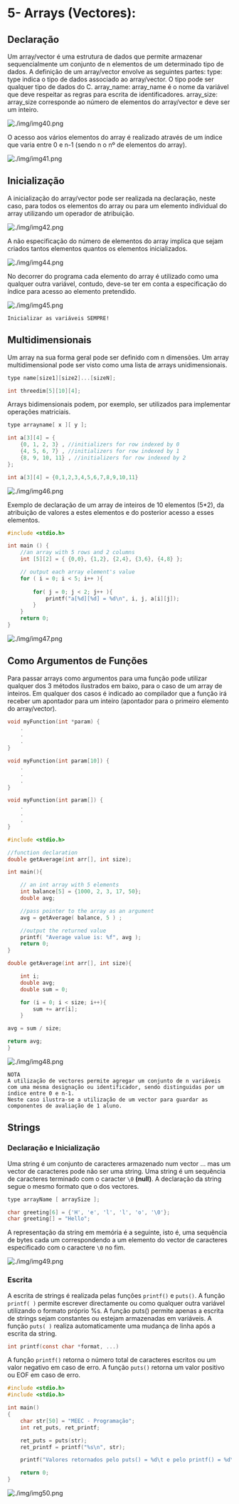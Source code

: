 # 5- Arrays (Vectores):

## Declaração

Um array/vector é uma estrutura de dados que permite armazenar sequencialmente um conjunto de n elementos de um determinado tipo de dados. 
A definição de um array/vector envolve as seguintes partes:
type: type indica o tipo de dados associado ao array/vector. O tipo pode ser qualquer
tipo de dados do C.
array_name: array_name é o nome da variável que deve respeitar as regras para escrita de identificadores.
array_size: array_size corresponde ao número de elementos do array/vector e deve ser um inteiro.

![./img/img40.png](./img/img40.png)

O acesso aos vários elementos do array é realizado através de um índice que varia entre 0 e n-1 (sendo n o nº de elementos do array).

![./img/img41.png](./img/img41.png)

## Inicialização

A inicialização do array/vector pode ser realizada na declaração, neste caso, para todos os elementos do array ou para um elemento individual do array utilizando um  operador de atribuição.

![./img/img42.png](./img/img42.png)

A não especificação do número de elementos do array implica que sejam criados  tantos elementos quantos os elementos inicializados.

![./img/img44.png](./img/img44.png)

No decorrer do programa cada elemento do array é utilizado como uma qualquer outra variável, contudo, deve-se ter em conta a especificação do índice para acesso ao elemento pretendido.

![./img/img45.png](./img/img45.png)

    Inicializar as variáveis SEMPRE!

## Multidimensionais

Um array na sua forma geral pode ser definido com n dimensões. Um array multidimensional pode ser visto como uma lista de arrays unidimensionais.

```c
type name[size1][size2]...[sizeN];
```

```c
int threedim[5][10][4];
```

Arrays bidimensionais podem, por exemplo, ser utilizados para implementar operações matriciais.

```c
type arrayname[ x ][ y ];
```

```c
int a[3][4] = {
	{0, 1, 2, 3} , //initializers for row indexed by 0
	{4, 5, 6, 7} , //initializers for row indexed by 1
	{8, 9, 10, 11} , //initializers for row indexed by 2
};
```

```c
int a[3][4] = {0,1,2,3,4,5,6,7,8,9,10,11}
```

![./img/img46.png](./img/img46.png)

Exemplo de declaração de um array de inteiros de 10 elementos (5*2), da atribuição de valores a estes elementos e do posterior acesso a esses elementos.

```c
#include <stdio.h>

int main () {
	//an array with 5 rows and 2 columns
	int [5][2] = { {0,0}, {1,2}, {2,4}, {3,6}, {4,8} };

	// output each array element's value
	for ( i = 0; i < 5; i++ ){
		
		for( j = 0; j < 2; j++ ){
			printf("a[%d][%d] = %d\n", i, j, a[i][j]);
		}
	}
	return 0;
}
```

![./img/img47.png](./img/img47.png)

## Como Argumentos de Funções

Para passar arrays como argumentos para uma função pode utilizar qualquer dos 3 métodos ilustrados em baixo, para o caso de um array de inteiros. Em qualquer dos casos é indicado ao compilador que a função irá receber um apontador para um inteiro (apontador para o primeiro elemento do array/vector).

```c
void myFunction(int *param) {
	.
	.
	.
}
```

```c
void myFunction(int param[10]) {
	.
	.
	.
}
```

```c
void myFunction(int param[]) {
	.
	.
	.
}
```

```c
#include <stdio.h>

//function declaration
double getAverage(int arr[], int size);

int main(){

	// an int array with 5 elements
	int balance[5] = {1000, 2, 3, 17, 50};
	double avg;

	//pass pointer to the array as an argument
	avg = getAverage( balance, 5 ) ;

	//output the returned value
	printf( "Average value is: %f", avg );
	return 0;
}

double getAverage(int arr[], int size){

	int i;
	double avg;
	double sum = 0;

	for (i = 0; i < size; i++){
		sum += arr[i];
	}

avg = sum / size;

return avg;
}
```

![./img/img48.png](./img/img48.png)

    NOTA
    A utilização de vectores permite agregar um conjunto de n variáveis com uma mesma designação ou identificador, sendo distinguidas por um índice entre 0 e n-1.
    Neste caso ilustra-se a utilização de um vector para guardar as componentes de avaliação de 1 aluno.

## Strings

### Declaração e Inicialização

Uma string é um conjunto de caracteres armazenado num vector … mas um vector de caracteres pode não ser uma string. Uma string é um sequência de caracteres terminado com o caracter `\0` **(null)**.
A declaração da string segue o mesmo formato que o dos vectores.

```c
type arrayName [ arraySize ];
```

```c
char greeting[6] = {'H', 'e', 'l', 'l', 'o', '\0'};
char greeting[] = "Hello";
```

A representação da string em memória é a seguinte, isto é, uma sequência de bytes cada um correspondendo a um elemento do vector de caracteres especificado com o caractere `\0` no fim.

![./img/img49.png](./img/img49.png)

### Escrita

A escrita de strings é realizada pelas funções `printf()` e `puts()`. A função `printf( )` permite escrever directamente ou como qualquer outra variável utilizando o formato próprio %s. A função puts() permite apenas a escrita de strings sejam constantes ou estejam armazenadas em variáveis. A função `puts( )` realiza automaticamente uma mudança de linha após a escrita da string.

```c
int printf(const char *format, ...)
```

A função `printf()` retorna o número total de caracteres escritos ou um valor negativo em caso de erro. A função `puts()` retorna um valor positivo ou EOF em caso de erro.

```c
#include <stdio.h>
#include <stdio.h>

int main()
{
	char str[50] = "MEEC - Programação";
	int ret_puts, ret_printf;

	ret_puts = puts(str);
	ret_printf = printf("%s\n", str);

	printf("Valores retornados pelo puts() = %d\t e pelo printf() = %d\n", ret_puts, ret_printf);

	return 0;
}
```

![./img/img50.png](./img/img50.png)